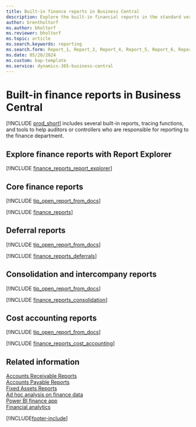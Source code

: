 ```yaml
---
title: Built-in finance reports in Business Central
description: Explore the built-in financial reports in the standard version of Business Central.
author: brentholtorf
ms.author: bholtorf
ms.reviewer: bholtorf
ms.topic: article
ms.search.keywords: reporting
ms.search.form: Report_1, Report_3, Report_4, Report_5, Report_6, Report_7, Report_9, Report_10, Report_16, Report_17, Report_18, Report_25, Report_27, Report_28, Report_30, Report_33, Report_36, Report_37, Report_38, Report_512, Report_503,Report_1123, Report_1125, Report_1126, Report_1127, Report_1128, Report_1129, Report_1133, Report_1138, Report_4405, Report_1700, Report_1701, Report_1702, Report_10007, Report_10008
ms.date: 05/20/2024
ms.custom: bap-template
ms.service: dynamics-365-business-central
---
```


# Built-in finance reports in Business Central

[!INCLUDE [prod_short](includes/prod_short.md)] includes several built-in reports, tracing functions, and tools to help auditors or controllers who are responsible for reporting to the finance department.

## Explore finance reports with Report Explorer

[!INCLUDE [finance_reports_report_explorer](includes/finance-reports-report-explorer-include.md)]

## Core finance reports

[!INCLUDE [tip_open_report_from_docs](includes/tip-open-report-from-docs.md)]

[!INCLUDE [finance_reports](includes/finance-reports-include.md)]

## Deferral reports

[!INCLUDE [tip_open_report_from_docs](includes/tip-open-report-from-docs.md)]

[!INCLUDE [finance_reports_deferrals](includes/finance-reports-deferrals-include.md)]

## Consolidation and intercompany reports

[!INCLUDE [tip_open_report_from_docs](includes/tip-open-report-from-docs.md)]

[!INCLUDE [finance_reports_consolidation](includes/finance-reports-consolidation-include.md)]

## Cost accounting reports

[!INCLUDE [tip_open_report_from_docs](includes/tip-open-report-from-docs.md)]

[!INCLUDE [finance_reports_cost_accounting](includes/finance-reports-cost-accounting-include.md)]


## Related information

[Accounts Receivable Reports](receivables-reports.md)  
[Accounts Payable Reports](payables-reports.md)  
[Fixed Assets Reports](fa-reports.md)  
[Ad hoc analysis on finance data](ad-hoc-analysis-finance.md)  
[Power BI finance app](finance-powerbi-app.md)  
[Financial analytics](bi.md)  

[!INCLUDE[footer-include](includes/footer-banner.md)]
